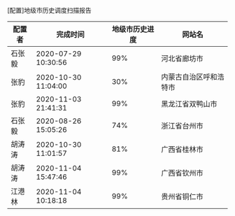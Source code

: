 [配置]地级市历史调度扫描报告

|	配置者	|	完成时间	|	地级市历史进度	|	网站名	|
|----|----|----|----|
|	石张毅	|	2020-07-29 10:30:56	|	 99%	|	河北省廊坊市	|
|	张豹	|	2020-10-30 11:04:00	|	 30%	|	内蒙古自治区呼和浩特市	|
|	张豹	|	2020-11-03 21:41:31	|	 99%	|	黑龙江省双鸭山市	|
|	石张毅	|	2020-08-26 15:05:26	|	 74%	|	浙江省台州市	|
|	胡涛涛	|	2020-10-30 11:01:57	|	 81%	|	广西省桂林市	|
|	胡涛涛	|	2020-11-04 15:47:46	|	 99%	|	广西省钦州市	|
|	江港林	|	2020-11-04 10:18:18	|	 99%	|	贵州省铜仁市	|
